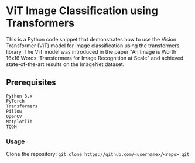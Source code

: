 # ViT Image Classification using Transformers

This is a Python code snippet that demonstrates how to use the Vision Transformer (ViT) model for image classification using the transformers library. The ViT model was introduced in the paper "An Image is Worth 16x16 Words: Transformers for Image Recognition at Scale" and achieved state-of-the-art results on the ImageNet dataset.

## Prerequisites
```
Python 3.x
PyTorch
Transformers
Pillow
OpenCV
Matplotlib
TQDM
```

### Usage

Clone the repository:
```git clone https://github.com/<username>/<repo>.git```
